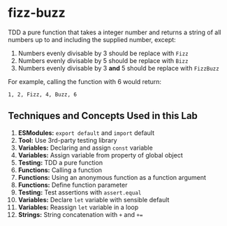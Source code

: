 fizz-buzz
===

TDD a pure function that takes a integer number and returns a string of all numbers up to and including the supplied number, except:

1. Numbers evenly divisable by 3 should be replace with `Fizz`
1. Numbers evenly divisable by 5 should be replace with `Bizz`
1. Numbers evenly divisable by 3 **and** 5 should be replace with `FizzBuzz`

For example, calling the function with 6 would return:

```
1, 2, Fizz, 4, Buzz, 6
```

## Techniques and Concepts Used in this Lab

1. **ESModules:** `export default` and `import` default
1. **Tool:** Use 3rd-party testing library
1. **Variables:** Declaring and assign `const` variable
1. **Variables:** Assign variable from property of global object
1. **Testing:** TDD a pure function
1. **Functions:** Calling a function
1. **Functions:** Using an anonymous function as a function argument
1. **Functions:** Define function parameter
1. **Testing:** Test assertions with `assert.equal`
1. **Variables:** Declare `let` variable with sensible default
1. **Variables:** Reassign `let` variable in a loop
1. **Strings:** String concatenation with `+` and `+=`
